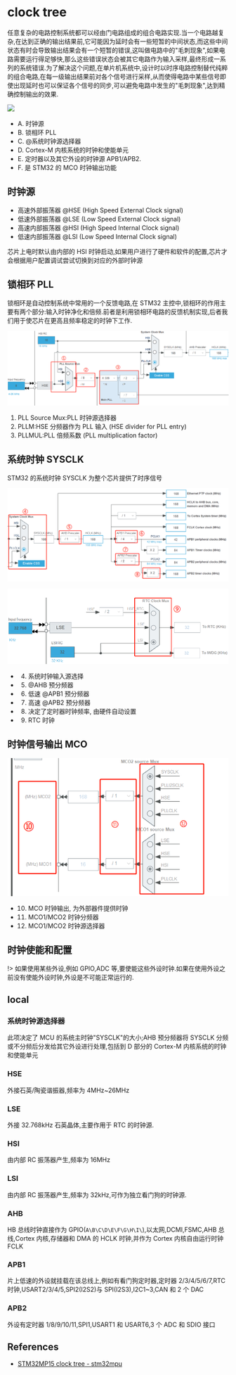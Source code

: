# clock tree

任意复杂的电路控制系统都可以经由门电路组成的组合电路实现.当一个电路越复杂,在达到正确的输出结果前,它可能因为延时会有一些短暂的中间状态,而这些中间状态有时会导致输出结果会有一个短暂的错误,这叫做电路中的"毛刺现象",如果电路需要运行得足够快,那么这些错误状态会被其它电路作为输入采样,最终形成一系列的系统错误.为了解决这个问题,在单片机系统中,设计时以时序电路控制替代纯粹的组合电路,在每一级输出结果前对各个信号进行采样,从而使得电路中某些信号即使出现延时也可以保证各个信号的同步,可以避免电路中发生的"毛刺现象",达到精确控制输出的效果.

![](assets/2023-08-18-20-44-35.png)

- A. 时钟源
- B. 锁相环 PLL
- C. @系统时钟源选择器
- D. Cortex-M 内核系统的时钟和使能单元
- E. 定时器以及其它外设的时钟源 APB1/APB2.
- F. 是 STM32 的 MCO 时钟输出功能

## 时钟源

- 高速外部振荡器 @HSE (High Speed External Clock signal)
- 低速外部振荡器 @LSE (Low Speed External Clock signal)
- 高速内部振荡器 @HSI (High Speed Internal Clock signal)
- 低速内部振荡器 @LSI (Low Speed Internal Clock signal)

芯片上电时默认由内部的 HSI 时钟启动,如果用户进行了硬件和软件的配置,芯片才会根据用户配置调试尝试切换到对应的外部时钟源

## 锁相环 PLL

锁相环是自动控制系统中常用的一个反馈电路,在 STM32 主控中,锁相环的作用主要有两个部分:输入时钟净化和倍频.前者是利用锁相环电路的反馈机制实现,后者我们用于使芯片在更高且频率稳定的时钟下工作.

![](assets/2023-08-19-16-07-25.png)

1. PLL Source Mux:PLL 时钟源选择器
2. PLLM:HSE 分频器作为 PLL 输入 (HSE divider for PLL entry)
3. PLLMUL:PLL 倍频系数 (PLL multiplication factor)

## 系统时钟 SYSCLK

STM32 的系统时钟 SYSCLK 为整个芯片提供了时序信号

![](assets/2023-08-19-16-14-25.png)

![](assets/2023-08-19-16-28-01.png)

- 4. 系统时钟输入源选择
- 5. @AHB 预分频器
- 6. 低速 @APB1 预分频器
- 7. 高速 @APB2 预分频器
- 8. 决定了定时器时钟频率, 由硬件自动设置
- 9. RTC 时钟

## 时钟信号输出 MCO

![](assets/2023-08-19-16-29-41.png)

- 10. MCO 时钟输出, 为外部器件提供时钟
- 11. MCO1/MCO2 时钟分频器
- 12. MCO1/MCO2 时钟源选择器

## 时钟使能和配置

!> 如果使用某些外设,例如 GPIO,ADC 等,要使能这些外设时钟.如果在使用外设之前没有使能外设时钟,外设是不可能正常运行的.

## local

### 系统时钟源选择器

<docs-expose>

此项决定了 MCU 的系统主时钟"SYSCLK"的大小;AHB 预分频器将 SYSCLK 分频或不分频后分发给其它外设进行处理,包括到 D 部分的 Cortex-M 内核系统的时钟和使能单元

</docs-expose>

### HSE

<docs-expose>

外接石英/陶瓷谐振器,频率为 4MHz~26MHz

</docs-expose>

### LSE

<docs-expose>

外接 32.768kHz 石英晶体,主要作用于 RTC 的时钟源.

</docs-expose>

### HSI

<docs-expose>

由内部 RC 振荡器产生,频率为 16MHz

</docs-expose>

### LSI

<docs-expose>

由内部 RC 振荡器产生,频率为 32kHz,可作为独立看门狗的时钟源.

</docs-expose>

### AHB

<docs-expose>

HB 总线时钟直接作为 GPIO(`A\B\C\D\E\F\G\H\I\`),以太网,DCMI,FSMC,AHB 总线,Cortex 内核,存储器和 DMA 的 HCLK 时钟,并作为 Cortex 内核自由运行时钟 FCLK

</docs-expose>

### APB1

<docs-expose>

片上低速的外设就挂载在该总线上,例如有看门狗定时器,定时器 2/3/4/5/6/7,RTC 时钟,USART2/3/4/5,SPI2(I2S2)与 SPI(I2S3),I2C1~3,CAN 和 2 个 DAC

</docs-expose>

### APB2

<docs-expose>

外设有定时器 1/8/9/10/11,SPI1,USART1 和 USART6,3 个 ADC 和 SDIO 接口

</docs-expose>

## References

- [STM32MP15 clock tree - stm32mpu](https://wiki.st.com/stm32mpu/wiki/STM32MP15_clock_tree)
